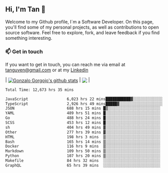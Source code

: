 ## Hi, I'm Tan 👋

Welcome to my Github profile, I´m a Software Developer. On this page, you'll find some of my personal projects, as well as contributions to open source software. Feel free to explore, fork, and leave feedback if you find something interesting.

### 📫 Get in touch

If you want to get in touch, you can reach me via email at [tanguven@gmail.com](mailto:tanguven@gmail.com) or at my [Linkedin](https://www.linkedin.com/in/tanguven/)

| <a href="https://github.com/tnguven"><img align="center" src="https://github-readme-stats.vercel.app/api?username=tnguven&show_icons=true&include_all_commits=true&theme=gotham&hide_border=true" alt="Gonzalo Gorgojo's github stats" /></a> | <a href="https://github.com/tnguven"><img align="center" src="https://github-readme-stats.vercel.app/api/top-langs/?username=tnguven&layout=compact&theme=gotham&hide_border=true" /></a> |

<!--START_SECTION:waka-->

```txt
Total Time: 12,673 hrs 35 mins

JavaScript                 6,023 hrs 22 mins███████████▓░░░░░░░░░░░░░   46.51 %
TypeScript                 2,926 hrs 49 mins█████▓░░░░░░░░░░░░░░░░░░░   22.60 %
JSON                       688 hrs 15 mins █▒░░░░░░░░░░░░░░░░░░░░░░░   05.31 %
YAML                       489 hrs 51 mins █░░░░░░░░░░░░░░░░░░░░░░░░   03.78 %
Go                         488 hrs 24 mins █░░░░░░░░░░░░░░░░░░░░░░░░   03.77 %
SCSS                       453 hrs 12 mins █░░░░░░░░░░░░░░░░░░░░░░░░   03.50 %
sh                         404 hrs 49 mins ▓░░░░░░░░░░░░░░░░░░░░░░░░   03.13 %
Other                      277 hrs 39 mins ▓░░░░░░░░░░░░░░░░░░░░░░░░   02.14 %
HTML                       198 hrs 3 mins  ▒░░░░░░░░░░░░░░░░░░░░░░░░   01.53 %
Bash                       165 hrs 14 mins ▒░░░░░░░░░░░░░░░░░░░░░░░░   01.28 %
Docker                     116 hrs 9 mins  ▒░░░░░░░░░░░░░░░░░░░░░░░░   00.90 %
Markdown                   109 hrs 50 mins ▒░░░░░░░░░░░░░░░░░░░░░░░░   00.85 %
Python                     107 hrs 20 mins ▒░░░░░░░░░░░░░░░░░░░░░░░░   00.83 %
Makefile                   84 hrs 32 mins  ░░░░░░░░░░░░░░░░░░░░░░░░░   00.65 %
GraphQL                    65 hrs 39 mins  ░░░░░░░░░░░░░░░░░░░░░░░░░   00.51 %
```

<!--END_SECTION:waka-->

